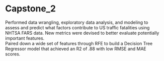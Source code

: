 # Capstone_2
Performed data wrangling, exploratory data analysis, and modeling to assess and predict what factors contribute to US traffic fatalities using NHTSA FARS data. New metrics were devised to better evaluate potentially important features.			
Paired down a wide set of features through RFE to build a Decision Tree Regressor model that achieved an R2 of .88 with low RMSE and MAE scores.
